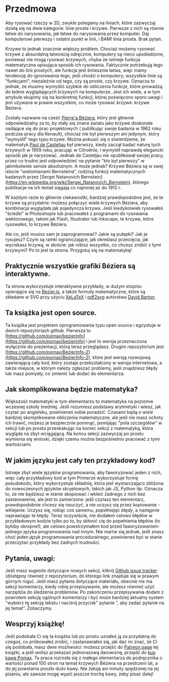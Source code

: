 # Przedmowa

Aby rysować rzeczy w 2D, zwykle polegamy na liniach, które zazwyczaj dzielą się na dwie kategorie: linie proste i krzywe. Pierwsze z nich są równie łatwe do narysowania, jak łatwe do narysowania przez komputer. Daj komputerowi pierwszy i ostatni punkt w linii, i BAM! linia prosta. Brak pytań.

Krzywe to jednak znacznie większy problem. Chociaż możemy rysować krzywe z absurdalną łatwością odręcznie, komputery są nieco upośledzone, ponieważ nie mogą rysować krzywych, chyba że istnieje funkcja matematyczna opisująca sposób ich rysowania. Faktycznie potrzebują tego nawet do linii prostych, ale funkcja jest śmiesznie łatwa, więc mamy tendencję do ignorowania tego, jeśli chodzi o komputery; wszystkie linie są "funkcjami”, niezależnie od tego, czy są proste, czy krzywe. Oznacza to jednak, że musimy wymyślić szybkie do obliczenia funkcje, które prowadzą do ładnie wyglądających krzywych na komputerze. Jest ich wiele, a w tym artykule skupimy się na konkretnej funkcji, której poświęcono sporo uwagi i jest używana w prawie wszystkim, co może rysować krzywe: krzywe Béziera.

Zostały nazwane na cześć [Pierre'a Béziera](https://en.wikipedia.org/wiki/Pierre_B%C3%A9zier), który jest głównie odpowiedzialny za to, by stały się znane światu jako krzywe doskonale nadające się do prac projektowych ( publikując swoje badania w 1962 roku podczas pracy dla Renault), chociaż nie był pierwszym ani jedynym, który "wymyślił” tego typu krzywe. Można pokusić się o stwierdzenie, że matematyk [Paul de Casteljau](https://en.wikipedia.org/wiki/Paul_de_Casteljau) był pierwszy, kiedy zaczął badać naturę tych krzywych w 1959 roku, pracując w Citroënie, i wymyślił naprawdę elegancki sposób jak je narysować. Jednak de Casteljau nie opublikował swojej pracy, przez co trudno jest odpowiedzieć na pytanie "kto był pierwszy” w jakimkolwiek sensie absolutnym. A może jednak? Krzywe Béziera są w swej istocie "wielomianami Bernsteina”, rodziną funkcji matematycznych badanych przez [Sergei Natanovich Bernstein] (https://en.wikipedia.org/wiki/Sergei_Natanovich_Bernstein), którego publikacje na ich temat sięgają co najmniej aż do 1912 r.

W każdym razie to głównie ciekawostki, bardziej prawdopodobne jest, że te krzywe są przydatne: możesz połączyć wiele krzywych Béziera, aby kombinacja wyglądała jak pojedyncza krzywa. Jeśli kiedykolwiek rysowałeś "ścieżki” w Photoshopie lub pracowałeś z programami do rysowania wektorowego, takimi jak Flash, Illustrator lub Inkscape, te krzywe, które rysowałeś, to krzywe Béziera.

Ale co, jeśli musisz sam je zaprogramować? Jakie są pułapki? Jak je rysujesz? Czym są ramki ograniczające, jak określasz przecięcia, jak wyciskasz krzywą, w skrócie: jak robisz wszystko, co chcesz zrobić z tymi krzywymi? Po to jest ta strona. Przygotuj się na matematykę!

<div class="note">

## Praktycznie wszystkie grafiki Béziera są interaktywne.

Ta strona wykorzystuje interaktywne przykłady, w dużym stopniu opierające się na [Bezier.js](https://pomax.github.io/bezierjs/), a także formuły matematyczne, które są składane w SVG przy użyciu [XeLaTeX](https://ctan.org/pkg/xetex) i [pdf2svg](https://github.com/dawbarton/pdf2svg) autorstwa [David Barton](https://cityinthesky.co.uk/).

## Ta książka jest open source.

Ta książka jest projektem oprogramowania typu open source i egzystuje w dwóch repozytoriach github. Pierwsza to [https://github.com/pomax/bezierinfo](https://github.com/pomax/bezierinfo) i jest to wersja przeznaczona wyłącznie do prezentacji, którą teraz przeglądasz. Drugim repozytorium jest [https://github.com/pomax/BezierInfo-2](https://github.com/pomax/BezierInfo-2), które jest wersją rozwojową zawierającą cały kod, który zostaje przekształcony w wersja internetowa, a także miejsce, w którym należy zgłaszać problemy, jeśli znajdziesz błędy lub masz pomysły, co zmienić lub dodać do elementarza.

## Jak skomplikowana będzie matematyka?

Większość matematyki w tym elementarzu to matematyka na poziomie wczesnej szkoły średniej. Jeśli rozumiesz podstawy arytmetyki i wiesz, jak czytać po angielsku, powinieneś sobie poradzić. Czasami będą *o wiele* bardziej skomplikowane obliczenia matematyczne, ale jeśli nie masz ochoty ich trawić, możesz je bezpiecznie pominąć, pomijając "pola szczegółów” w sekcji lub po prostu przeskakując na koniec sekcji z matematyką, która wygląda na zbyt wciągającą. Na końcu sekcji zazwyczaj po prostu wymienia się wnioski, dzięki czemu można bezpośrednio pracować z tymi wartościami.

## W jakim języku jest cały ten przykładowy kod?

Istnieje zbyt wiele języków programowania, aby faworyzować jeden z nich, więc cały przykładowy kod w tym Primerze wykorzystuje formę pseudokodu, który wykorzystuje składnię, która jest wystarczająco zbliżona do nowoczesnych języków skryptowych, takich jak JS, Python itp. Oznacza to, że nie będziesz w stanie skopiować i wkleić żadnego z nich bez zastanowienia, ale jest to zamierzone: jeśli czytasz ten elementarz, prawdopodobnie chcesz się _nauczyć_, a nie uczysz się przez kopiowanie - wklejanie. Uczysz się, robiąc coś samemu, _popełniając błędy_, a następnie naprawiając te błędy. Teraz oczywiście, nie dodałem celowo błędów w przykładowym kodzie tylko po to, by skłonić cię do popełnienia błędów (to byłoby okropne!), ale celowo powstrzymałem kod przed faworyzowaniem jednego języka programowania nad innym. Nie martw się jednak, jeśli znasz choć jeden język programowania proceduralnego, powinieneś być w stanie przeczytać przykłady bez żadnych trudności.

## Pytania, uwagi:

Jeśli masz sugestie dotyczące nowych sekcji, kliknij [Github issue tracker](https://github.com/pomax/BezierInfo-2/issues) (dostępny również z repozytorium, do którego link znajduje się w prawym górnym rogu). Jeśli masz pytania dotyczące materiału, obecnie nie ma sekcji komentarzy, kiedy robię przepisywanie, ale możesz również użyć narzędzia do śledzenia problemów. Po zakończeniu przepisywania dodam z powrotem sekcję ogólnych komentarzy i być może bardziej aktualny system "wybierz tę sekcję tekstu i naciśnij przycisk" pytanie ”, aby zadać pytanie na jej temat”. Zobaczymy.

## Wesprzyj książkę!

Jeśli podobała Ci się ta książka lub po prostu uznałeś ją za przydatną do czegoś, co próbowałeś zrobić, i zastanawiałeś się, jak dać mi znać, że Ci się podobała, masz dwie możliwości: możesz przejść do [Patreon page](https://www.patreon.com/bezierinfo) tej książki, a jeśli wolisz przekazać jednorazową darowiznę, przejdź do [kup kawę Pomax](https://www.paypal.com/donate/?cmd=_s-xclick&hosted_button_id=3BNHGHZAS3DP6&locale.x=en_CA). Ta praca rozrosła się z małego elementarza do podręcznika o wartości ponad 100 stron na temat krzywych Béziera na przestrzeni lat, a do jej powstania poszło dużo kawy. Nie żałuję ani minuty spędzonej na jej pisaniu, ale zawsze mogę wypić jeszcze trochę kawy, żeby pisać dalej!

</div>